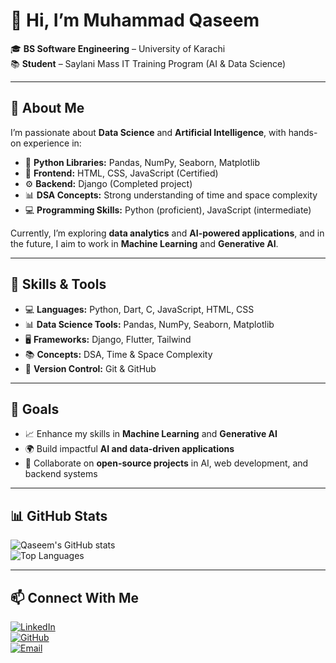 # 👋 Hi, I’m Muhammad Qaseem  

🎓 **BS Software Engineering** – University of Karachi  
📚 **Student** – Saylani Mass IT Training Program (AI & Data Science)  

---

## 📝 About Me  

I’m passionate about **Data Science** and **Artificial Intelligence**, with hands-on experience in:  

- 🐍 **Python Libraries:** Pandas, NumPy, Seaborn, Matplotlib  
- 🎨 **Frontend:** HTML, CSS, JavaScript (Certified)  
- ⚙️ **Backend:** Django (Completed project)  
- 📊 **DSA Concepts:** Strong understanding of time and space complexity  
- 💻 **Programming Skills:** Python (proficient), JavaScript (intermediate)  

Currently, I’m exploring **data analytics** and **AI-powered applications**, and in the future, I aim to work in **Machine Learning** and **Generative AI**.  

---

## 🚀 Skills & Tools  

- 💻 **Languages:** Python, Dart, C, JavaScript, HTML, CSS  
- 📊 **Data Science Tools:** Pandas, NumPy, Seaborn, Matplotlib  
- 🖥️ **Frameworks:** Django, Flutter, Tailwind  
- 📚 **Concepts:** DSA, Time & Space Complexity  
- 🔧 **Version Control:** Git & GitHub  

---

## 🎯 Goals  

- 📈 Enhance my skills in **Machine Learning** and **Generative AI**  
- 🌍 Build impactful **AI and data-driven applications**  
- 🤝 Collaborate on **open-source projects** in AI, web development, and backend systems  

---

## 📊 GitHub Stats  

![Qaseem's GitHub stats](https://github-readme-stats.vercel.app/api?username=YOUR_GITHUB_USERNAME&show_icons=true&theme=tokyonight)  
![Top Languages](https://github-readme-stats.vercel.app/api/top-langs/?username=YOUR_GITHUB_USERNAME&layout=compact&theme=tokyonight)  

---

## 📫 Connect With Me  

[![LinkedIn](https://img.shields.io/badge/LinkedIn-0077B5?style=for-the-badge&logo=linkedin&logoColor=white)](YOUR_LINKEDIN_URL)  
[![GitHub](https://img.shields.io/badge/GitHub-000?style=for-the-badge&logo=github&logoColor=white)](https://github.com/YOUR_GITHUB_USERNAME)  
[![Email](https://img.shields.io/badge/Email-D14836?style=for-the-badge&logo=gmail&logoColor=white)](mailto:YOUR_EMAIL)  
